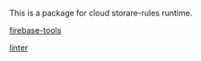This is a package for cloud storare-rules runtime.

[firebase-tools](https://github.com/firebase/firebase-tools/blob/master/src/emulator/downloadableEmulators.ts)

[linter](https://storage.googleapis.com/firebase-preview-drop/emulator/cloud-storage-rules-runtime-v1.1.3.jar)
